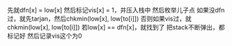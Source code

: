 先就dfn[x] = low[x]
然后标记vis[x] = 1，并压入栈中
然后枚举儿子点
如果没dfn过，就先tarjan，然后chkmin(low[x], low[to[i]])
否则如果vis过，就chkmin(low[x], low[to[i]])
若low[x] == dfn[x]，就找到了
把stack不断弹出，都标记好
然后记录vis这个为0
